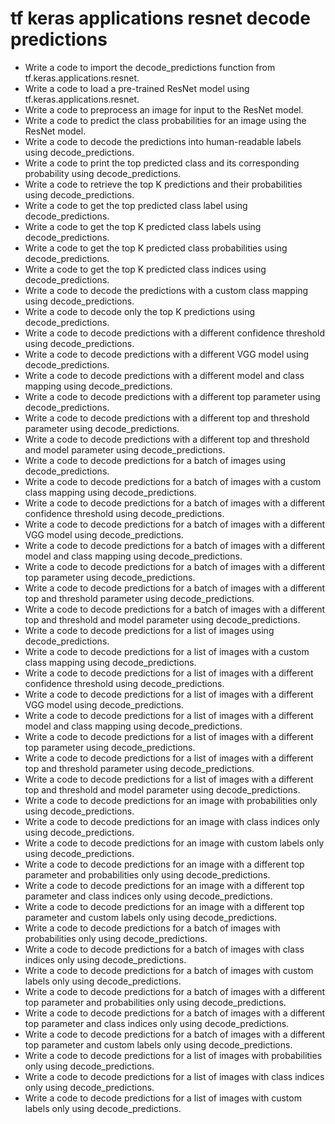# tf keras applications resnet decode predictions

- Write a code to import the decode_predictions function from tf.keras.applications.resnet.
- Write a code to load a pre-trained ResNet model using tf.keras.applications.resnet.
- Write a code to preprocess an image for input to the ResNet model.
- Write a code to predict the class probabilities for an image using the ResNet model.
- Write a code to decode the predictions into human-readable labels using decode_predictions.
- Write a code to print the top predicted class and its corresponding probability using decode_predictions.
- Write a code to retrieve the top K predictions and their probabilities using decode_predictions.
- Write a code to get the top predicted class label using decode_predictions.
- Write a code to get the top K predicted class labels using decode_predictions.
- Write a code to get the top K predicted class probabilities using decode_predictions.
- Write a code to get the top K predicted class indices using decode_predictions.
- Write a code to decode the predictions with a custom class mapping using decode_predictions.
- Write a code to decode only the top K predictions using decode_predictions.
- Write a code to decode predictions with a different confidence threshold using decode_predictions.
- Write a code to decode predictions with a different VGG model using decode_predictions.
- Write a code to decode predictions with a different model and class mapping using decode_predictions.
- Write a code to decode predictions with a different top parameter using decode_predictions.
- Write a code to decode predictions with a different top and threshold parameter using decode_predictions.
- Write a code to decode predictions with a different top and threshold and model parameter using decode_predictions.
- Write a code to decode predictions for a batch of images using decode_predictions.
- Write a code to decode predictions for a batch of images with a custom class mapping using decode_predictions.
- Write a code to decode predictions for a batch of images with a different confidence threshold using decode_predictions.
- Write a code to decode predictions for a batch of images with a different VGG model using decode_predictions.
- Write a code to decode predictions for a batch of images with a different model and class mapping using decode_predictions.
- Write a code to decode predictions for a batch of images with a different top parameter using decode_predictions.
- Write a code to decode predictions for a batch of images with a different top and threshold parameter using decode_predictions.
- Write a code to decode predictions for a batch of images with a different top and threshold and model parameter using decode_predictions.
- Write a code to decode predictions for a list of images using decode_predictions.
- Write a code to decode predictions for a list of images with a custom class mapping using decode_predictions.
- Write a code to decode predictions for a list of images with a different confidence threshold using decode_predictions.
- Write a code to decode predictions for a list of images with a different VGG model using decode_predictions.
- Write a code to decode predictions for a list of images with a different model and class mapping using decode_predictions.
- Write a code to decode predictions for a list of images with a different top parameter using decode_predictions.
- Write a code to decode predictions for a list of images with a different top and threshold parameter using decode_predictions.
- Write a code to decode predictions for a list of images with a different top and threshold and model parameter using decode_predictions.
- Write a code to decode predictions for an image with probabilities only using decode_predictions.
- Write a code to decode predictions for an image with class indices only using decode_predictions.
- Write a code to decode predictions for an image with custom labels only using decode_predictions.
- Write a code to decode predictions for an image with a different top parameter and probabilities only using decode_predictions.
- Write a code to decode predictions for an image with a different top parameter and class indices only using decode_predictions.
- Write a code to decode predictions for an image with a different top parameter and custom labels only using decode_predictions.
- Write a code to decode predictions for a batch of images with probabilities only using decode_predictions.
- Write a code to decode predictions for a batch of images with class indices only using decode_predictions.
- Write a code to decode predictions for a batch of images with custom labels only using decode_predictions.
- Write a code to decode predictions for a batch of images with a different top parameter and probabilities only using decode_predictions.
- Write a code to decode predictions for a batch of images with a different top parameter and class indices only using decode_predictions.
- Write a code to decode predictions for a batch of images with a different top parameter and custom labels only using decode_predictions.
- Write a code to decode predictions for a list of images with probabilities only using decode_predictions.
- Write a code to decode predictions for a list of images with class indices only using decode_predictions.
- Write a code to decode predictions for a list of images with custom labels only using decode_predictions.